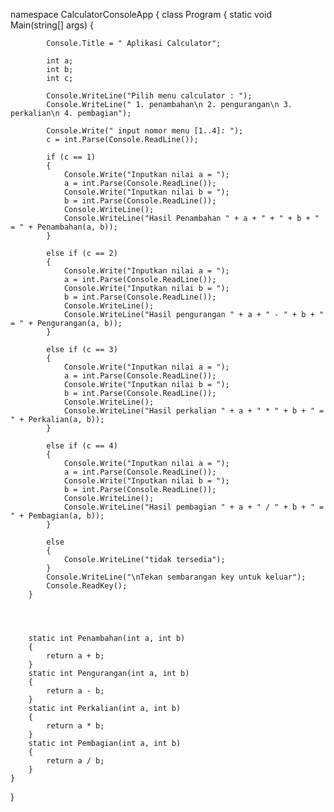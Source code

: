 namespace CalculatorConsoleApp
{
    class Program
    {
        static void Main(string[] args)
        {

            Console.Title = " Aplikasi Calculator";

            int a;
            int b;
            int c;

            Console.WriteLine("Pilih menu calculator : ");
            Console.WriteLine(" 1. penambahan\n 2. pengurangan\n 3. perkalian\n 4. pembagian");

            Console.Write(" input nomor menu [1..4]: ");
            c = int.Parse(Console.ReadLine());

            if (c == 1)
            {
                Console.Write("Inputkan nilai a = ");
                a = int.Parse(Console.ReadLine());
                Console.Write("Inputkan nilai b = ");
                b = int.Parse(Console.ReadLine());
                Console.WriteLine();
                Console.WriteLine("Hasil Penambahan " + a + " + " + b + " = " + Penambahan(a, b));
            }

            else if (c == 2)
            {
                Console.Write("Inputkan nilai a = ");
                a = int.Parse(Console.ReadLine());
                Console.Write("Inputkan nilai b = ");
                b = int.Parse(Console.ReadLine());
                Console.WriteLine();
                Console.WriteLine("Hasil pengurangan " + a + " - " + b + " = " + Pengurangan(a, b));
            }

            else if (c == 3)
            {
                Console.Write("Inputkan nilai a = ");
                a = int.Parse(Console.ReadLine());
                Console.Write("Inputkan nilai b = ");
                b = int.Parse(Console.ReadLine());
                Console.WriteLine();
                Console.WriteLine("Hasil perkalian " + a + " * " + b + " = " + Perkalian(a, b));
            }

            else if (c == 4)
            {
                Console.Write("Inputkan nilai a = ");
                a = int.Parse(Console.ReadLine());
                Console.Write("Inputkan nilai b = ");
                b = int.Parse(Console.ReadLine());
                Console.WriteLine();
                Console.WriteLine("Hasil pembagian " + a + " / " + b + " = " + Pembagian(a, b));
            }

            else
            {
                Console.WriteLine("tidak tersedia");
            }
            Console.WriteLine("\nTekan sembarangan key untuk keluar");
            Console.ReadKey();
        }




        static int Penambahan(int a, int b)
        {
            return a + b;
        }
        static int Pengurangan(int a, int b)
        {
            return a - b;
        }
        static int Perkalian(int a, int b)
        {
            return a * b;
        }
        static int Pembagian(int a, int b)
        {
            return a / b;
        }
    }
}
